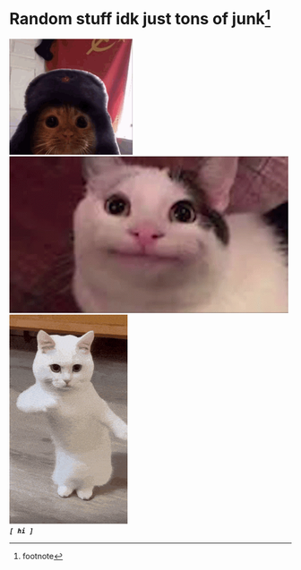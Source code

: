 # Random stuff idk just tons of junk[^1]
![alt text](images/sovietcatsovicat.gif) ![alt text](images/beluga.gif "im beluga")  
![alt text](images/dance.gif "dance dance dance")  
_**```[ hi ]```**_  
[^1]: footnote
